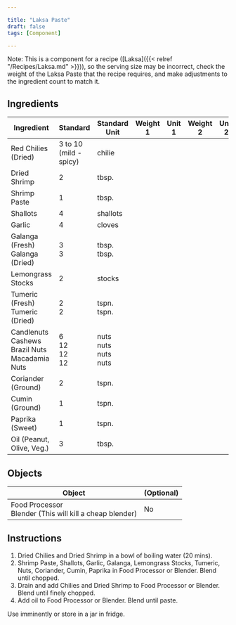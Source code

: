 ```yaml
---

title: "Laksa Paste"
draft: false
tags: [Component]

---
```


Note: This is a component for a recipe ([Laksa]({{< relref "/Recipes/Laksa.md" >}})), so the serving size may be incorrect, check the weight of the Laksa Paste that the recipe requires, and make adjustments to the ingredient count to match it.

## Ingredients

| Ingredient                                                   | Standard                  | Standard Unit                      | Weight 1 | Unit 1 | Weight 2 | Unit 2 |
| ------------------------------------------------------------ | ------------------------- | ---------------------------------- | -------- | ------ | -------- | ------ |
| Red Chilies (Dried)                                          | 3 to 10 (mild - spicy)    | chilie                             |          |        |          |        |
| Dried Shrimp                                                 | 2                         | tbsp.                              |          |        |          |        |
| Shrimp Paste                                                 | 1                         | tbsp.                              |          |        |          |        |
| Shallots                                                     | 4                         | shallots                           |          |        |          |        |
| Garlic                                                       | 4                         | cloves                             |          |        |          |        |
| Galanga (Fresh)<br />Galanga (Dried)                         | 3<br />3                  | tbsp.<br />tbsp.                   |          |        |          |        |
| Lemongrass Stocks                                            | 2                         | stocks                             |          |        |          |        |
| Tumeric (Fresh)<br />Tumeric (Dried)                         | 2<br />2                  | tspn.<br />tspn.                   |          |        |          |        |
| Candlenuts<br />Cashews<br />Brazil Nuts<br />Macadamia Nuts | 6<br />12<br />12<br />12 | nuts<br />nuts<br />nuts<br />nuts |          |        |          |        |
| Coriander (Ground)                                           | 2                         | tspn.                              |          |        |          |        |
| Cumin (Ground)                                               | 1                         | tspn.                              |          |        |          |        |
| Paprika (Sweet)                                              | 1                         | tspn.                              |          |        |          |        |
| Oil (Peanut, Olive, Veg.)                                    | 3                         | tbsp.                              |          |        |          |        |

## Objects

| Object                                                       | (Optional) |
| ------------------------------------------------------------ | ---------- |
| Food Processor<br />Blender (This will kill a cheap blender) | No         |


## Instructions

1. Dried Chilies and Dried Shrimp in a bowl of boiling water (20 mins).
2. Shrimp Paste, Shallots, Garlic, Galanga, Lemongrass Stocks, Tumeric, Nuts, Coriander, Cumin, Paprika in Food Processor or Blender. Blend until chopped.
3. Drain and add Chilies and Dried Shrimp to Food Processor or Blender. Blend until finely chopped.
4. Add oil to Food Processor or Blender. Blend until paste.

Use imminently or store in a jar in fridge.
